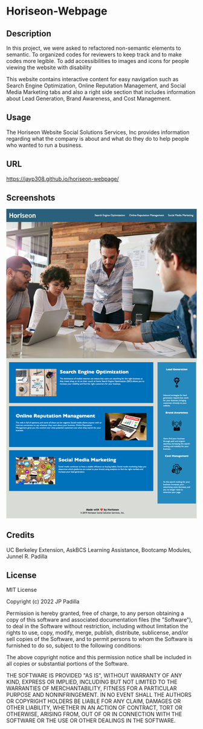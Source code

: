 # Horiseon-Webpage

## Description

In this project, we were asked to refactored non-semantic elements to semantic.
To organized codes for reviewers to keep track and to make codes more legible.
To add accessibilities to images and icons for people viewing the website with disability

This website contains interactive content for easy navigation such as 
Search Engine Optimization, Online Reputation Management, and Social Media Marketing tabs
and also a right side section that includes information about
Lead Generation, Brand Awareness, and Cost Management. 

## Usage

The Horiseon Website Social Solutions Services, Inc provides information regarding 
what the company is about and what do they do to help people who wanted to run a business.

## URL

https://jayp308.github.io/horiseon-webpage/

## Screenshots

<img src="./assets/images/Horiseon-Webpage.png" />

## Credits

UC Berkeley Extension, AskBCS Learning Assistance, Bootcamp Modules, Junnel R. Padilla

## License

MIT License

Copyright (c) 2022 JP Padilla

Permission is hereby granted, free of charge, to any person obtaining a copy
of this software and associated documentation files (the "Software"), to deal
in the Software without restriction, including without limitation the rights
to use, copy, modify, merge, publish, distribute, sublicense, and/or sell
copies of the Software, and to permit persons to whom the Software is
furnished to do so, subject to the following conditions:

The above copyright notice and this permission notice shall be included in all
copies or substantial portions of the Software.

THE SOFTWARE IS PROVIDED "AS IS", WITHOUT WARRANTY OF ANY KIND, EXPRESS OR
IMPLIED, INCLUDING BUT NOT LIMITED TO THE WARRANTIES OF MERCHANTABILITY,
FITNESS FOR A PARTICULAR PURPOSE AND NONINFRINGEMENT. IN NO EVENT SHALL THE
AUTHORS OR COPYRIGHT HOLDERS BE LIABLE FOR ANY CLAIM, DAMAGES OR OTHER
LIABILITY, WHETHER IN AN ACTION OF CONTRACT, TORT OR OTHERWISE, ARISING FROM,
OUT OF OR IN CONNECTION WITH THE SOFTWARE OR THE USE OR OTHER DEALINGS IN THE
SOFTWARE.